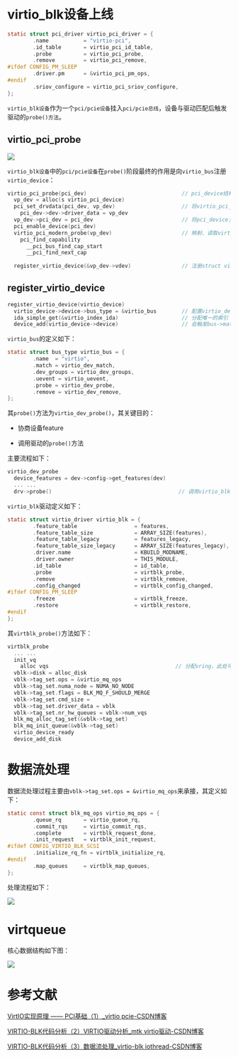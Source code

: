 # virtio_blk设备上线

```c
static struct pci_driver virtio_pci_driver = { 
        .name           = "virtio-pci",
        .id_table       = virtio_pci_id_table,
        .probe          = virtio_pci_probe,
        .remove         = virtio_pci_remove,
#ifdef CONFIG_PM_SLEEP
        .driver.pm      = &virtio_pci_pm_ops,
#endif
        .sriov_configure = virtio_pci_sriov_configure,
};
```

`virtio_blk设备`作为一个`pci/pcie设备`挂入`pci/pcie总线`，设备与驱动匹配后触发驱动的`probe()方法`。

## virtio_pci_probe

![](virtio_blk.assets/df832c9a0cb152bf7ac06df7457dededb380b690.png)

`virtio_blk设备`中的`pci/pcie设备`在`probe()`阶段最终的作用是向`virtio_bus`注册`virtio_device`：

```c
virtio_pci_probe(pci_dev)                              // pci_device结构体
  vp_dev = alloc(s virtio_pci_device)
  pci_set_drvdata(pci_dev, vp_dev)                     // 将virtio_pci_device关联到pci_device->device->driver_data中
    pci_dev->dev->driver_data = vp_dev
  vp_dev->pci_dev = pci_dev                            // 将pci_device关联到virtio_pci_device中
  pci_enable_device(pci_dev)
  virtio_pci_modern_probe(vp_dev)                      // 映射、读取virtio pci设备在bar空间中的各种features
    pci_find_capability
      __pci_bus_find_cap_start
      __pci_find_next_cap
    
  register_virtio_device(&vp_dev->vdev)                // 注册struct virtio_device
```

## register_virtio_device

```c
register_virtio_device(virtio_device)
  virtio_device->device->bus_type = &virtio_bus        // 配置virtio_device对应的总线为virtio_bus
  ida_simple_get(&virtio_index_ida)                    // 分配唯一的索引
  device_add(virtio_device->device)                    // 会触发bus->match --> bus->probe
```

`virtio_bus`的定义如下：

```c
static struct bus_type virtio_bus = {
        .name  = "virtio",
        .match = virtio_dev_match,
        .dev_groups = virtio_dev_groups,
        .uevent = virtio_uevent,
        .probe = virtio_dev_probe,
        .remove = virtio_dev_remove,
};
```

其`probe()`方法为`virtio_dev_probe()`，其关键目的：

- 协商设备feature

- 调用驱动的`probe()`方法

主要流程如下：

```c
virtio_dev_probe
  device_features = dev->config->get_features(dev)
  ... ...
  drv->probe()                                        // 调用virtio_blk驱动的probe方法
```

`virtio_blk`驱动定义如下：

```c
static struct virtio_driver virtio_blk = {
        .feature_table                  = features,
        .feature_table_size             = ARRAY_SIZE(features),
        .feature_table_legacy           = features_legacy,
        .feature_table_size_legacy      = ARRAY_SIZE(features_legacy),
        .driver.name                    = KBUILD_MODNAME,
        .driver.owner                   = THIS_MODULE,
        .id_table                       = id_table,
        .probe                          = virtblk_probe,
        .remove                         = virtblk_remove,
        .config_changed                 = virtblk_config_changed,
#ifdef CONFIG_PM_SLEEP
        .freeze                         = virtblk_freeze,
        .restore                        = virtblk_restore,
#endif
};
```

其`virtblk_probe()`方法如下：

```c
virtblk_probe
  ... ...
  init_vq
    alloc vqs                                        // 分配vring，此处可以考虑numa结构
  vblk->disk = alloc_disk
  vblk->tag_set.ops = &virtio_mq_ops
  vblk->tag_set.numa_node = NUMA_NO_NODE
  vblk->tag_set.flags = BLK_MQ_F_SHOULD_MERGE
  vblk->tag_set.cmd_size =
  vblk->tag_set.driver_data = vblk
  vblk->tag_set.nr_hw_queues = vblk->num_vqs
  blk_mq_alloc_tag_set(&vblk->tag_set)
  blk_mq_init_queue(&vblk->tag_set)
  virtio_device_ready
  device_add_disk
```

# 数据流处理

数据流处理过程主要由`vblk->tag_set.ops = &virtio_mq_ops`来承接，其定义如下：

```c
static const struct blk_mq_ops virtio_mq_ops = {
        .queue_rq       = virtio_queue_rq,
        .commit_rqs     = virtio_commit_rqs,
        .complete       = virtblk_request_done,
        .init_request   = virtblk_init_request,
#ifdef CONFIG_VIRTIO_BLK_SCSI
        .initialize_rq_fn = virtblk_initialize_rq,
#endif
        .map_queues     = virtblk_map_queues,
};
```

处理流程如下：

![](virtio_blk.assets/6eac9e9716af371a887f254874deeef92b8aa145.png)

# virtqueue

核心数据结构如下图：

![](virtio_blk.assets/372d045f39247bdac5fd129bf46f3a8c848c5ba2.png)

# 参考文献

[VirtIO实现原理 —— PCI基础（1）_virtio pcie-CSDN博客](https://blog.csdn.net/phmatthaus/article/details/135723055)

[VIRTIO-BLK代码分析（2）VIRTIO驱动分析_mtk virtio驱动-CSDN博客](https://blog.csdn.net/flyingnosky/article/details/132723811)

[VIRTIO-BLK代码分析（3）数据流处理_virtio-blk iothread-CSDN博客](https://blog.csdn.net/flyingnosky/article/details/132724114?spm=1001.2014.3001.5502)